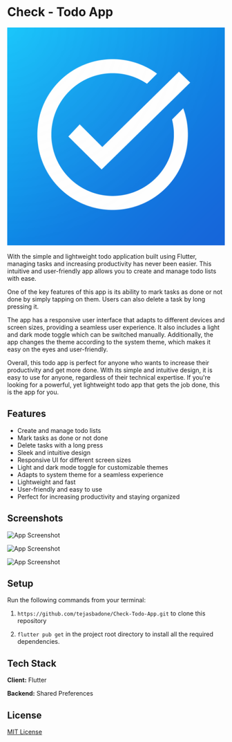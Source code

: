 
# Check - Todo App

![Logo](https://github.com/tejasbadone/Check-Todo-App/blob/version-1.1/assets/app_icon.png?raw=true)

With the simple and lightweight todo application built using Flutter, managing tasks and increasing productivity has never been easier. This intuitive and user-friendly app allows you to create and manage todo lists with ease.

One of the key features of this app is its ability to mark tasks as done or not done by simply tapping on them. Users can also delete a task by long pressing it.

The app has a responsive user interface that adapts to different devices and screen sizes, providing a seamless user experience. It also includes a light and dark mode toggle which can be switched manually. Additionally, the app changes the theme according to the system theme, which makes it easy on the eyes and user-friendly.

Overall, this todo app is perfect for anyone who wants to increase their productivity and get more done. With its simple and intuitive design, it is easy to use for anyone, regardless of their technical expertise. If you're looking for a powerful, yet lightweight todo app that gets the job done, this is the app for you.


## Features

- Create and manage todo lists
- Mark tasks as done or not done
- Delete tasks with a long press
- Sleek and intuitive design
- Responsive UI for different screen sizes
- Light and dark mode toggle for customizable themes
- Adapts to system theme for a seamless experience
- Lightweight and fast
- User-friendly and easy to use
- Perfect for increasing productivity and staying organized
 

## Screenshots

![App Screenshot](https://tejasbadone.web.app/assets/img/portfolio/apps/check/check%20(1).png)

![App Screenshot](https://tejasbadone.web.app/assets/img/portfolio/apps/check/check%20(2).png)

![App Screenshot](https://tejasbadone.web.app/assets/img/portfolio/apps/check/check%20(3).png)



## Setup

Run the following commands from your terminal:

1) `https://github.com/tejasbadone/Check-Todo-App.git` to clone this repository 

2) `flutter pub get` in the project root directory to install all the required dependencies.
    
    

## Tech Stack

**Client:** Flutter

**Backend:** Shared Preferences 


## License

[MIT License](https://github.com/tejasbadone/Check-Todo-App/blob/main/LICENSE)






